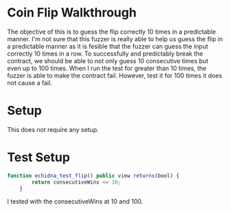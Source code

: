 # Coin Flip Walkthrough
The objective of this is to guess the flip correctly 10 times in a predictable manner. I'm not sure that this fuzzer is really able to help us guess the flip in a predictable manner as it is fesible that the fuzzer can guess the input correctly 10 times in a row. To successfully and predictably break the contract, we should be able to not only guess 10 consecutive times but even up to 100 times. When I run the test for greater than 10 times, the fuzzer is able to make the contract fail. However, test it for 100 times it does not cause a fail. 

# Setup
This does not require any setup.

# Test Setup

```javascript
function echidna_test_flip() public view returns(bool) {
        return consecutiveWins <= 10;
    }
```

I tested with the consecutiveWins at 10 and 100.